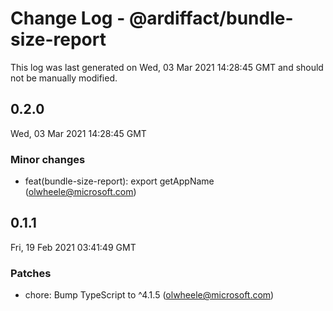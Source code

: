 # Change Log - @ardiffact/bundle-size-report

This log was last generated on Wed, 03 Mar 2021 14:28:45 GMT and should not be manually modified.

<!-- Start content -->

## 0.2.0

Wed, 03 Mar 2021 14:28:45 GMT

### Minor changes

- feat(bundle-size-report): export getAppName (olwheele@microsoft.com)

## 0.1.1

Fri, 19 Feb 2021 03:41:49 GMT

### Patches

- chore: Bump TypeScript to ^4.1.5 (olwheele@microsoft.com)
